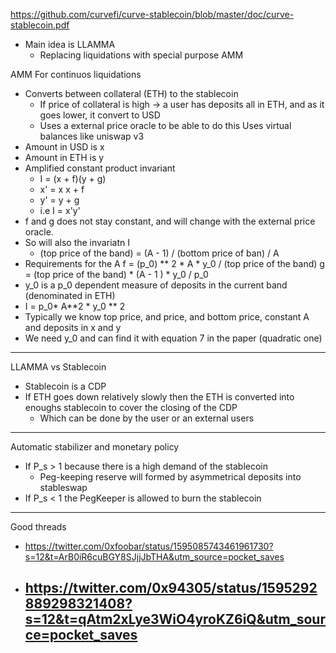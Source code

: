 https://github.com/curvefi/curve-stablecoin/blob/master/doc/curve-stablecoin.pdf

- Main idea is LLAMMA
  - Replacing liquidations with special purpose AMM

AMM For continuos liquidations
- Converts between collateral (ETH) to the stablecoin 
  - If price of collateral is high -> a user has deposits all in ETH, and as it goes lower, it convert to USD
  - Uses a external price oracle to be able to do this
Uses virtual balances like uniswap v3
- Amount in USD is x
- Amount in ETH is y
- Amplified constant product invariant
  - I = (x + f)(y + g)
  - x' = x x + f
  - y' = y + g
  - i.e I = x'y'
- f and g does not stay constant, and will change with the external price oracle.
- So will also the invariatn I
  - (top price of the band)      = (A - 1)
    / (bottom price of ban)         / A
- Requirements for the A
    f = (p_0) ** 2 * A * y_0
        / (top price of the band)
    g = (top price of the band) * (A - 1 ) * y_0
        / p_0
- y_0 is a p_0 dependent measure of deposits in the current band (denominated in ETH)
- I = p_0* A**2 * y_0 ** 2
- Typically we know top price, and price, and bottom price, constant A and deposits in x and y
- We need y_0 and can find it with equation 7 in the paper (quadratic one)

-----
LLAMMA vs Stablecoin
- Stablecoin is a CDP
- If ETH goes down relatively slowly then the ETH is converted into enoughs stablecoin to cover the closing of the CDP
  - Which can be done by the user or an external users
----
Automatic stabilizer and monetary policy
- If P_s > 1 because there is a high demand of the stablecoin
  - Peg-keeping reserve will formed by asymmetrical deposits into stableswap
- If P_s < 1 the PegKeeper is allowed to burn the stablecoin


----

Good threads
- https://twitter.com/0xfoobar/status/1595085743461961730?s=12&t=ArB0iR6cuBGY8SJjjJbTHA&utm_source=pocket_saves
- https://twitter.com/0x94305/status/1595292889298321408?s=12&t=qAtm2xLye3WiO4yroKZ6iQ&utm_source=pocket_saves
  - 